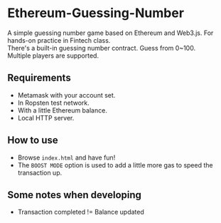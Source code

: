 # Ethereum-Guessing-Number
A simple guessing number game based on Ethereum and Web3.js. For hands-on practice in Fintech class.<br>There's a built-in guessing number contract. Guess from 0~100.<br>Multiple players are supported.

## Requirements
* Metamask with your account set.
* In Ropsten test network.
* With a little Ethereum balance.
* Local HTTP server.

## How to use
* Browse `index.html` and have fun!
* The `BOOST MODE` option is used to add a little more gas to speed the transaction up.

## Some notes when developing
* Transaction completed != Balance updated